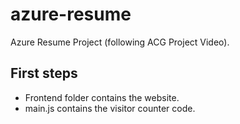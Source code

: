 # azure-resume
Azure Resume Project (following ACG Project Video).

## First steps

- Frontend folder contains the website.
- main.js contains the visitor counter code.